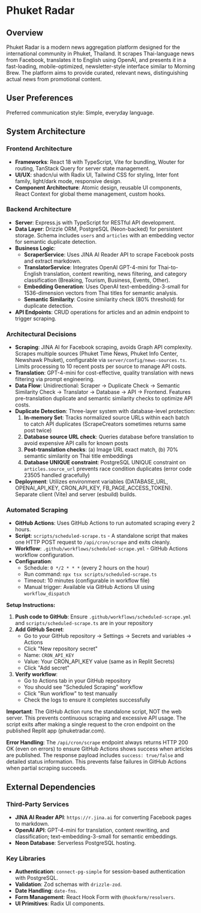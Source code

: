 # Phuket Radar

## Overview
Phuket Radar is a modern news aggregation platform designed for the international community in Phuket, Thailand. It scrapes Thai-language news from Facebook, translates it to English using OpenAI, and presents it in a fast-loading, mobile-optimized, newsletter-style interface similar to Morning Brew. The platform aims to provide curated, relevant news, distinguishing actual news from promotional content.

## User Preferences
Preferred communication style: Simple, everyday language.

## System Architecture

### Frontend Architecture
- **Frameworks**: React 18 with TypeScript, Vite for bundling, Wouter for routing, TanStack Query for server state management.
- **UI/UX**: shadcn/ui with Radix UI, Tailwind CSS for styling, Inter font family, light/dark mode, responsive design.
- **Component Architecture**: Atomic design, reusable UI components, React Context for global theme management, custom hooks.

### Backend Architecture
- **Server**: Express.js with TypeScript for RESTful API development.
- **Data Layer**: Drizzle ORM, PostgreSQL (Neon-backed) for persistent storage. Schema includes `users` and `articles` with an embedding vector for semantic duplicate detection.
- **Business Logic**:
    - **ScraperService**: Uses JINA AI Reader API to scrape Facebook posts and extract markdown.
    - **TranslatorService**: Integrates OpenAI GPT-4-mini for Thai-to-English translation, content rewriting, news filtering, and category classification (Breaking, Tourism, Business, Events, Other).
    - **Embedding Generation**: Uses OpenAI text-embedding-3-small for 1536-dimension vectors from Thai titles for semantic analysis.
    - **Semantic Similarity**: Cosine similarity check (80% threshold) for duplicate detection.
- **API Endpoints**: CRUD operations for articles and an admin endpoint to trigger scraping.

### Architectural Decisions
- **Scraping**: JINA AI for Facebook scraping, avoids Graph API complexity. Scrapes multiple sources (Phuket Time News, Phuket Info Center, Newshawk Phuket), configurable via `server/config/news-sources.ts`. Limits processing to 10 recent posts per source to manage API costs.
- **Translation**: GPT-4-mini for cost-effective, quality translation with news filtering via prompt engineering.
- **Data Flow**: Unidirectional: Scraper → Duplicate Check → Semantic Similarity Check → Translator → Database → API → Frontend. Features pre-translation duplicate and semantic similarity checks to optimize API costs.
- **Duplicate Detection**: Three-layer system with database-level protection:
    1. **In-memory Set**: Tracks normalized source URLs within each batch to catch API duplicates (ScrapeCreators sometimes returns same post twice)
    2. **Database source URL check**: Queries database before translation to avoid expensive API calls for known posts
    3. **Post-translation checks**: (a) Image URL exact match, (b) 70% semantic similarity on Thai title embeddings
    4. **Database UNIQUE constraint**: PostgreSQL UNIQUE constraint on `articles.source_url` prevents race condition duplicates (error code 23505 handled gracefully)
- **Deployment**: Utilizes environment variables (DATABASE_URL, OPENAI_API_KEY, CRON_API_KEY, FB_PAGE_ACCESS_TOKEN). Separate client (Vite) and server (esbuild) builds.

### Automated Scraping
- **GitHub Actions**: Uses GitHub Actions to run automated scraping every 2 hours.
- **Script**: `scripts/scheduled-scrape.ts` - A standalone script that makes one HTTP POST request to `/api/cron/scrape` and exits cleanly.
- **Workflow**: `.github/workflows/scheduled-scrape.yml` - GitHub Actions workflow configuration.
- **Configuration**:
  - Schedule: `0 */2 * * *` (every 2 hours on the hour)
  - Run command: `npx tsx scripts/scheduled-scrape.ts`
  - Timeout: 10 minutes (configurable in workflow file)
  - Manual trigger: Available via GitHub Actions UI using `workflow_dispatch`

**Setup Instructions:**
1. **Push code to GitHub**: Ensure `.github/workflows/scheduled-scrape.yml` and `scripts/scheduled-scrape.ts` are in your repository
2. **Add GitHub Secret**:
   - Go to your GitHub repository → Settings → Secrets and variables → Actions
   - Click "New repository secret"
   - Name: `CRON_API_KEY`
   - Value: Your CRON_API_KEY value (same as in Replit Secrets)
   - Click "Add secret"
3. **Verify workflow**:
   - Go to Actions tab in your GitHub repository
   - You should see "Scheduled Scraping" workflow
   - Click "Run workflow" to test manually
   - Check the logs to ensure it completes successfully

**Important**: The GitHub Action runs the standalone script, NOT the web server. This prevents continuous scraping and excessive API usage. The script exits after making a single request to the cron endpoint on the published Replit app (phuketradar.com).

**Error Handling**: The `/api/cron/scrape` endpoint always returns HTTP 200 OK (even on errors) to ensure GitHub Actions shows success when articles are published. The response payload includes `success: true/false` and detailed status information. This prevents false failures in GitHub Actions when partial scraping succeeds.

## External Dependencies

### Third-Party Services
- **JINA AI Reader API**: `https://r.jina.ai` for converting Facebook pages to markdown.
- **OpenAI API**: GPT-4-mini for translation, content rewriting, and classification; text-embedding-3-small for semantic embeddings.
- **Neon Database**: Serverless PostgreSQL hosting.

### Key Libraries
- **Authentication**: `connect-pg-simple` for session-based authentication with PostgreSQL.
- **Validation**: Zod schemas with `drizzle-zod`.
- **Date Handling**: `date-fns`.
- **Form Management**: React Hook Form with `@hookform/resolvers`.
- **UI Primitives**: Radix UI components.